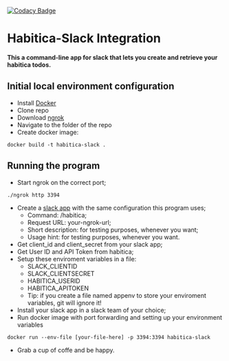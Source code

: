 [![Codacy Badge](https://api.codacy.com/project/badge/Grade/0d9ff80136a54fc0b8b423df801d87a8)](https://www.codacy.com/app/andre.maldonado/habitica-slack-integration?utm_source=github.com&amp;utm_medium=referral&amp;utm_content=andremaldonado/habitica-slack-integration/&amp;utm_campaign=Badge_Grade)

# Habitica-Slack Integration
**This a command-line app for slack that lets you create and retrieve your habitica todos.**

## Initial local environment configuration
- Install [Docker](https://docs.docker.com/install/)
- Clone repo
- Download [ngrok](https://ngrok.com/)
- Navigate to the folder of the repo
- Create docker image:
```
docker build -t habitica-slack .
```

## Running the program
- Start ngrok on the correct port;
```
./ngrok http 3394
```
- Create a [slack app](https://api.slack.com/apps/) with the same configuration this program uses;
  - Command: /habitica;
  - Request URL: your-ngrok-url;
  - Short description: for testing purposes, whenever you want;
  - Usage hint: for testing purposes, whenever you want.
- Get client_id and client_secret from your slack app;
- Get User ID and API Token from habitica;
- Setup these enviroment variables in a file:
  - SLACK_CLIENTID
  - SLACK_CLIENTSECRET
  - HABITICA_USERID
  - HABITICA_APITOKEN
  - Tip: if you create a file named appenv to store your enviroment variables, git will ignore it!
- Install your slack app in a slack team of your choice;
- Run docker image with port forwarding and setting up your environment variables
```
docker run --env-file [your-file-here] -p 3394:3394 habitica-slack
```
- Grab a cup of coffe and be happy.

